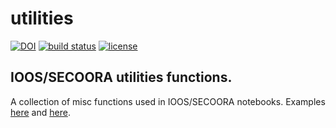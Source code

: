 # utilities

[![DOI](https://zenodo.org/badge/5715/pyoceans/utilities.svg)](http://dx.doi.org/10.5281/zenodo.15973)
[![build status](http://img.shields.io/travis/pyoceans/utilities/master.svg?style=flat)](https://travis-ci.org/pyoceans/utilities)
[![license](http://img.shields.io/badge/license-MIT-blue.svg?style=flat)](https://github.com/pyoceans/utilities/blob/master/LICENSE)

## IOOS/SECOORA utilities functions.

A collection of misc functions used in IOOS/SECOORA notebooks.
Examples
[here](http://nbviewer.ipython.org/github/ioos/secoora/tree/master/notebooks/)
and
[here](http://nbviewer.ipython.org/github/ioos/system-test/tree/master/).
